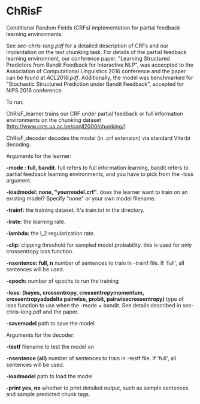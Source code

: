 # ChRisF
Conditional Random Fields (CRFs) implementation for partial feedback learning environments.

See *sec-chris-long.pdf* for a detailed description of CRFs and our implentation on the text chunking task. 
For details of the partial feedback learning environment, our conference paper, "Learning Structured Predictors from Bandit Feedback
for Interactive NLP", was accecpted to the Association of Computational Linguistics 2016 conference and the paper can be found at *ACL2016.pdf*. Additionally, the model was benchmarked for "Stochastic Structured Prediction under Bandit Feedback", accepted for NIPS 2016 conference. 

To run:

ChRisF_learner trains our CRF under partial feedback or full information environments on the chunking dataset (http://www.cnts.ua.ac.be/conll2000/chunking/)

ChRisF_decoder decodes the model (in .crf extension) via standard Viterbi decoding.

Arguments for the learner:

**-mode : full, bandit**. full refers to full information learning, bandit refers to partial feedback learning environments, and you have to pick from the -loss argument. 

**-loadmodel: none, "yourmodel.crf"**. does the learner want to train on an existing model? Specify "none" or your own model filename. 

**-trainf:** the training dataset. It's train.txt in the directory.

**-lrate:** the learning rate.

**-lambda:** the l_2 regularization rate.

**-clip:** clipping threshold for sampled model probability. this is used for only crossentropy loss function.

**-nsentence: full, n** number of sentences to train in -trainf file. If 'full', all sentences will be used.

**-epoch:** number of epochs to run the training

**-loss: (bayes, crossentropy, crossentropymomentum, crossentropyadadelta pairwise, probit, pairwisecrossentropy)** type of loss function to use when the -mode = bandit. See details described in sec-chris-long.pdf and the paper.

**-savemodel** path to save the model

Arguments for the decoder:

**-testf** filename to test the model on

**-nsentence (all)** number of sentences to train in -testf file. If 'full', all sentences will be used.

**-loadmodel** path to load the model

**-print yes, no** whether to print detailed output, such as sample sentences and sample predicted chunk tags.

